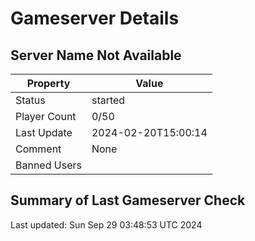 # Gameserver Details

## Server Name Not Available

| Property        | Value                   |
|-----------------|-------------------------|
| Status | started |
| Player Count | 0/50 |
| Last Update | 2024-02-20T15:00:14 |
| Comment | None |
| Banned Users |  |


## Summary of Last Gameserver Check


Last updated: Sun Sep 29 03:48:53 UTC 2024
